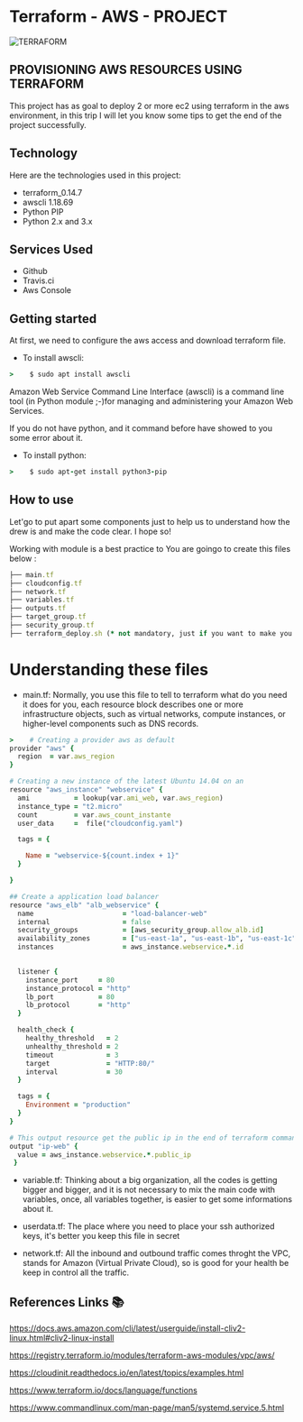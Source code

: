 # Terraform - AWS - PROJECT
![TERRAFORM](https://user-images.githubusercontent.com/23055661/110207384-f73f9980-7e61-11eb-8f33-94324bcc1822.png)

## PROVISIONING AWS RESOURCES USING TERRAFORM
This project has as goal to deploy 2 or more ec2 using terraform in the aws environment, in this trip I will let you know some tips to get the end of the project successfully.

## Technology 
 
Here are the technologies used in this project:
  
* terraform_0.14.7
* awscli 1.18.69
* Python PIP 
* Python 2.x and 3.x

## Services Used
 
* Github
* Travis.ci
* Aws Console

## Getting started
 
At first, we need to configure the aws access and download terraform file.

* To install awscli:
``` ruby
>    $ sudo apt install awscli
```

Amazon Web Service Command Line Interface (awscli) is a command line tool (in Python module ;-)for managing and administering your Amazon Web Services.

If you do not have python, and it command before have showed to you some error about it.

* To install python:
``` ruby
>    $ sudo apt-get install python3-pip
```

## How to use

Let'go to put apart some components just to help us to understand how the drew is and make the code clear. I hope so!

Working with module is a best practice to
You are goingo to create this files below :


``` ruby
├── main.tf
├── cloudconfig.tf
├── network.tf
├── variables.tf
├── outputs.tf
├── target_group.tf
├── security_group.tf
├── terraform_deploy.sh (* not mandatory, just if you want to make you life easier)
```


# Understanding these files 

* main.tf: Normally, you use this file to tell to terraform what do you need it does for you, each resource block describes one or more infrastructure objects, such as virtual networks, compute instances, or higher-level components such as DNS records.

``` ruby
>    # Creating a provider aws as default
provider "aws" {
  region  = var.aws_region
}

# Creating a new instance of the latest Ubuntu 14.04 on an
resource "aws_instance" "webservice" {
  ami           = lookup(var.ami_web, var.aws_region)
  instance_type = "t2.micro"
  count         = var.aws_count_instante
  user_data     =  file("cloudconfig.yaml")

  tags = {

    Name = "webservice-${count.index + 1}"
  }

}

## Create a application load balancer 
resource "aws_elb" "alb_webservice" {
  name                      = "load-balancer-web"
  internal                  = false
  security_groups           = [aws_security_group.allow_alb.id]
  availability_zones        = ["us-east-1a", "us-east-1b", "us-east-1c"]
  instances                 = aws_instance.webservice.*.id
  

  listener {
    instance_port     = 80
    instance_protocol = "http"
    lb_port           = 80
    lb_protocol       = "http"
  }

  health_check {
    healthy_threshold   = 2
    unhealthy_threshold = 2
    timeout             = 3
    target              = "HTTP:80/"
    interval            = 30
  }

  tags = {
    Environment = "production"
  }
}

# This output resource get the public ip in the end of terraform command
output "ip-web" {
  value = aws_instance.webservice.*.public_ip
 }
```


* variable.tf: Thinking about a big organization, all the codes is getting bigger and bigger, and it is not necessary to mix the
main code with variables, once, all variables together, is easier to get some informations about it.

* userdata.tf: The place where you need to place your ssh authorized keys, it's better you keep this file in secret


* network.tf: All the inbound and outbound traffic comes throght the VPC, stands for Amazon (Virtual Private Cloud), so is good for your health be keep in control all the traffic.




## References Links  :books:

https://docs.aws.amazon.com/cli/latest/userguide/install-cliv2-linux.html#cliv2-linux-install

https://registry.terraform.io/modules/terraform-aws-modules/vpc/aws/

https://cloudinit.readthedocs.io/en/latest/topics/examples.html

https://www.terraform.io/docs/language/functions

https://www.commandlinux.com/man-page/man5/systemd.service.5.html

